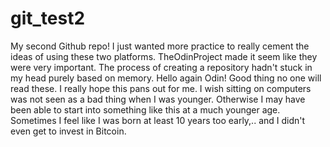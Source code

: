 # git_test2
My second Github repo! 
I just wanted more practice to really cement the ideas of using these two platforms. TheOdinProject made it seem like they were very important.
The process of creating a repository hadn't stuck in my head purely based on memory.
Hello again Odin!
Good thing no one will read these.
I really hope this pans out for me. I wish sitting on computers was not seen as a bad thing when I was younger. Otherwise I may have been able to start into something like this at a much younger age.
Sometimes I feel like I was born at least 10 years too early,.. and I didn't even get to invest in Bitcoin.